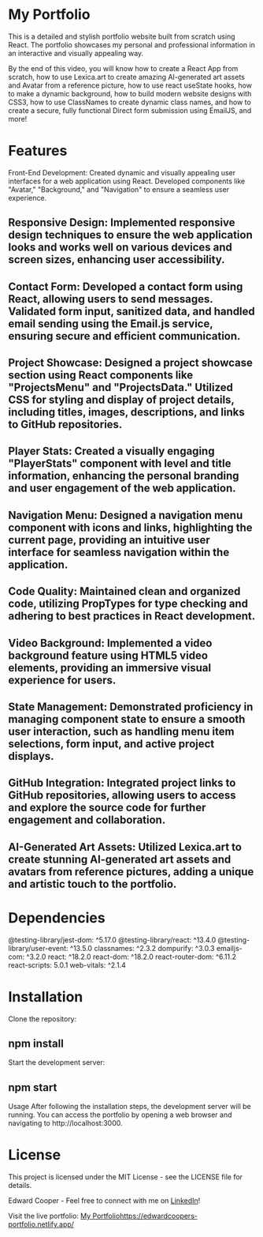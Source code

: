 # My Portfolio
This is a detailed and stylish portfolio website built from scratch using React. The portfolio showcases my personal and professional information in an interactive and visually appealing way.

By the end of this video, you will know how to create a React App from scratch, how to use Lexica.art to create amazing AI-generated art assets and Avatar from a reference picture, how to use react useState hooks, how to make a dynamic background, how to build modern website designs with CSS3, how to use ClassNames to create dynamic class names, and how to create a secure, fully functional Direct form submission using EmailJS, and more!

# Features
Front-End Development: Created dynamic and visually appealing user interfaces for a web application using React. Developed components like "Avatar," "Background," and "Navigation" to ensure a seamless user experience.

## Responsive Design: Implemented responsive design techniques to ensure the web application looks and works well on various devices and screen sizes, enhancing user accessibility.

## Contact Form: Developed a contact form using React, allowing users to send messages. Validated form input, sanitized data, and handled email sending using the Email.js service, ensuring secure and efficient communication.

## Project Showcase: Designed a project showcase section using React components like "ProjectsMenu" and "ProjectsData." Utilized CSS for styling and display of project details, including titles, images, descriptions, and links to GitHub repositories.

## Player Stats: Created a visually engaging "PlayerStats" component with level and title information, enhancing the personal branding and user engagement of the web application.

## Navigation Menu: Designed a navigation menu component with icons and links, highlighting the current page, providing an intuitive user interface for seamless navigation within the application.

## Code Quality: Maintained clean and organized code, utilizing PropTypes for type checking and adhering to best practices in React development.

## Video Background: Implemented a video background feature using HTML5 video elements, providing an immersive visual experience for users.

## State Management: Demonstrated proficiency in managing component state to ensure a smooth user interaction, such as handling menu item selections, form input, and active project displays.

## GitHub Integration: Integrated project links to GitHub repositories, allowing users to access and explore the source code for further engagement and collaboration.

## AI-Generated Art Assets: Utilized Lexica.art to create stunning AI-generated art assets and avatars from reference pictures, adding a unique and artistic touch to the portfolio.

# Dependencies
@testing-library/jest-dom: ^5.17.0
@testing-library/react: ^13.4.0
@testing-library/user-event: ^13.5.0
classnames: ^2.3.2
dompurify: ^3.0.3
emailjs-com: ^3.2.0
react: ^18.2.0
react-dom: ^18.2.0
react-router-dom: ^6.11.2
react-scripts: 5.0.1
web-vitals: ^2.1.4
# Installation
Clone the repository:


## npm install
Start the development server:

## npm start
Usage
After following the installation steps, the development server will be running. You can access the portfolio by opening a web browser and navigating to http://localhost:3000.
# License
This project is licensed under the MIT License - see the LICENSE file for details.

Edward Cooper - Feel free to connect with me on [LinkedIn](https://www.linkedin.com/in/edwardcooperii/)!

Visit the live portfolio: [My Portfolio](https://edwardcoopers-portfolio.netlify.app/)https://edwardcoopers-portfolio.netlify.app/
